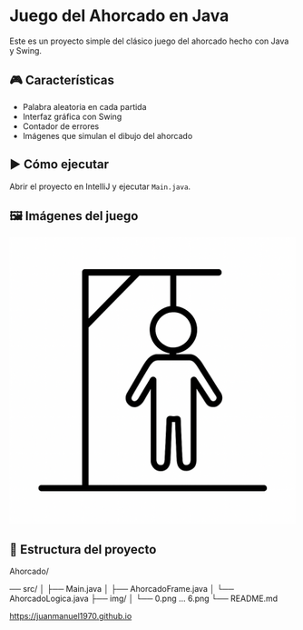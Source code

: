 # Juego del Ahorcado en Java 

Este es un proyecto simple del clásico juego del ahorcado hecho con Java y Swing.

## 🎮 Características
- Palabra aleatoria en cada partida
- Interfaz gráfica con Swing
- Contador de errores
- Imágenes que simulan el dibujo del ahorcado

## ▶️ Cómo ejecutar
Abrir el proyecto en IntelliJ y ejecutar `Main.java`.

## 🖼 Imágenes del juego
![pantalla](img/6.png)

## 📁 Estructura del proyecto
Ahorcado/

── src/
│ ├── Main.java
│ ├── AhorcadoFrame.java
│ └── AhorcadoLogica.java
├── img/
│ └── 0.png ... 6.png
└── README.md


https://juanmanuel1970.github.io
